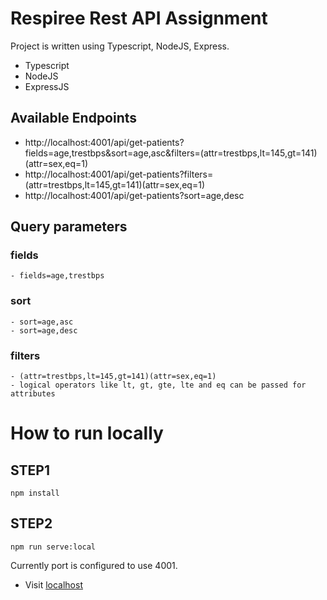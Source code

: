 # Respiree Rest API Assignment

Project is written using Typescript, NodeJS, Express.

- Typescript
- NodeJS
- ExpressJS

## Available Endpoints

- http://localhost:4001/api/get-patients?fields=age,trestbps&sort=age,asc&filters=(attr=trestbps,lt=145,gt=141)(attr=sex,eq=1)
- http://localhost:4001/api/get-patients?filters=(attr=trestbps,lt=145,gt=141)(attr=sex,eq=1)
- http://localhost:4001/api/get-patients?sort=age,desc

## Query parameters

### fields

    - fields=age,trestbps

### sort

    - sort=age,asc
    - sort=age,desc

### filters

    - (attr=trestbps,lt=145,gt=141)(attr=sex,eq=1)
    - logical operators like lt, gt, gte, lte and eq can be passed for attributes

# How to run locally

## STEP1

```
npm install
```

## STEP2

```
npm run serve:local
```

Currently port is configured to use 4001.

- Visit [localhost](<http://localhost:4001/api/get-patients?fields=age,trestbps&sort=age,asc&filters=(attr=trestbps,lt=145,gt=141)(attr=sex,eq=1)>)
